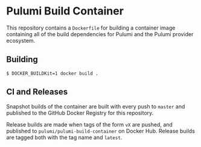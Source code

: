 # Pulumi Build Container

This repository contains a `Dockerfile` for building a container image containing all of the build dependencies for Pulumi and the Pulumi provider ecosystem.

## Building

```shell
$ DOCKER_BUILDKit=1 docker build .
```

## CI and Releases

Snapshot builds of the container are built with every push to `master` and published to the GitHub Docker Registry for this repository. 

Release builds are made when tags of the form `vX` are pushed, and published to `pulumi/pulumi-build-container` on Docker Hub. Release builds are tagged both with the tag name and `latest`. 
